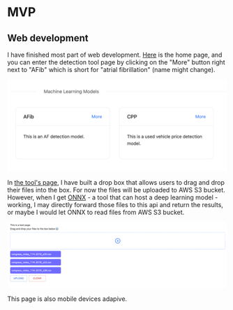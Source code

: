 # MVP

## Web development

I have finished most part of web development. [Here](https://blog.darren-liu.com/publications)
is the home page, and you can enter the detection tool page by clicking on the "More" button
right next to "AFib" which is short for "atrial fibrillation" (name might change).

<img src="../imgs/homepage.png" style="width: 600px"/>

In [the tool's page](https://blog.darren-liu.com/publications/afib), I have built a drop box that
allows users to drag and drop their files into the box. For now the files will be uploaded to AWS
S3 bucket. However, when I get [ONNX](https://onnx.ai/) - a tool that can host a deep learning
model - working, I may directly forward those files to this api and return the results, or maybe
I would let ONNX to read files from AWS S3 bucket.

<img src="../imgs/modelpage.png" />


This page is also mobile devices adapive.
